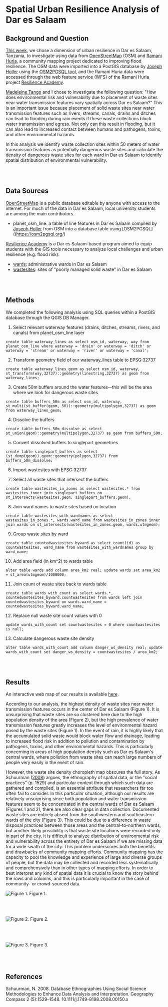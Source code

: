 # Spatial Urban Resilience Analysis of Dar es Salaam

## Background and Question

[This week](https://gis4dev.github.io/lessons/06b_UrbanResilience.html), we chose a dimension of urban resilience in Dar es Salaam, Tanzania, to investigate using data from [OpenStreetMap](https://www.openstreetmap.org/) (OSM) and [Ramani Huria](https://ramanihuria.org/en/), a community mapping project dedicated to improving flood resilience. The OSM data were imported into a PostGIS database by [Joseph Holler](https://www.josephholler.com/) using the [OSM2PGSQL tool](https://osm2pgsql.org/), and the Ramani Huria data were accessed through the web feature service (WFS) of the Ramani Huria project [Resilience Academy](https://resilienceacademy.ac.tz/data/).

[Madeleine Tango](https://mtango99.github.io/) and I chose to investigate the following question: "How does environmental risk and vulnerability due to placement of waste sites near water transmission features vary spatially across Dar es Salaam?" This is an important issue because placement of solid waste sites near water transmission features such as rivers, streams, canals, drains and ditches can lead to flooding during rain events if these waste collections block water transmission and egress. Not only can this result in flooding, but it can also lead to increased contact between humans and pathogens, toxins, and other environmental hazards.

In this analysis we identify waste collection sites within 50 meters of water transmission features as potentially dangerous waste sites and calculate the density of dangerous waste sites for each ward in Dar es Salaam to identify spatial distribution of environmental vulnerability.

<br /><br />

## Data Sources

[OpenStreetMap](https://www.openstreetmap.org/) is a public database editable by anyone with access to the internet. For much of the data in Dar es Salaam, local university students are among the main contributors.
- planet_osm_line: a table of line features in Dar es Salaam compiled by [Joseph Holler](https://www.josephholler.com/) from OSM into a database table using [OSM2PGSQL]((https://osm2pgsql.org/)

[Resilience Academy](https://resilienceacademy.ac.tz/) is a Dar es Salaam-based program aimed to equip students with the GIS tools necessary to analyze local challenges and urban resilience (e.g. flood risk).
- [wards](https://geonode.resilienceacademy.ac.tz/layers/geonode_data:geonode:dar_es_salaam_administrative_ward): administrative wards in Dar es Salaam
- [wastesites](https://geonode.resilienceacademy.ac.tz/layers/geonode_data:geonode:dar_es_salaam_trash_data): sites of "poorly managed solid waste" in Dar es Salaam

<br /><br />

## Methods

We completed the following analysis using SQL queries within a PostGIS database through the QGIS DB Manager.

1. Select relevant waterway features (drains, ditches, streams, rivers, and canals) from planet_osm_line layer

`create table waterway_lines as
select osm_id, waterway, way from planet_osm_line
where waterway = 'drain' or waterway = 'ditch' or waterway = 'stream' or waterway = 'river' or waterway = 'canal';`

2. Transform geometry field of our waterway_lines table to EPSG:32737

`create table waterway_lines_geom as
select osm_id, waterway, st_transform(way,32737)::geometry(linestring,32737) as geom
from waterway_lines;`

3. Create 50m buffers around the water features--this will be the area where we look for dangerous waste sites

`create table buffers_50m as
select osm_id, waterway, st_multi(st_buffer(geom, 50))::geometry(multipolygon,32737) as geom from waterway_lines_geom;`

4. Dissolve the buffers

`create table buffers_50m_dissolve as
select st_union(geom)::geometry(multipolygon,32737) as geom
from buffers_50m;`

5. Convert dissolved buffers to singlepart geometries

`create table singlepart_buffers as
select (st_dump(geom)).geom::geometry(polygon,32737) from buffers_50m_dissolve;`

6. Import wastesites with EPSG:32737

7. Select all waste sites that intersect the buffers

`create table wastesites_in_zones as
select wastesites.*
from wastesites inner join singlepart_buffers
on st_intersects(wastesites.geom, singlepart_buffers.geom);`

8. Join ward names to waste sites based on location

`create table wastesites_with_wardnames as
select wastesites_in_zones.*, wards.ward_name
from wastesites_in_zones inner join wards
on st_intersects(wastesites_in_zones.geom, wards.utmgeom);`

9. Group waste sites by ward

`create table countedwastesites_byward as
select count(id) as countwastesites, ward_name
from wastesites_with_wardnames group by ward_name;`

10. Add area field (in km^2) to wards table

`alter table wards add column area_km2 real;
update wards set area_km2 = st_area(utmgeom)/1000000;`

11. Join count of waste sites back to wards table

`create table wards_with_count as
select wards.*, countedwastesites_byward.countwastesites
from wards left join countedwastesites_byward
on wards.ward_name = countedwastesites_byward.ward_name;`

12. Replace null waste site count values with 0

`update wards_with_count
set countwastesites = 0
where countwastesites is null;`


13. Calculate dangerous waste site density

`alter table wards_with_count add column danger_ws_density real;
update wards_with_count set danger_ws_density = countwastesites / area_km2;`

<br /><br />

## Results

An interactive web map of our results is available [here](https://mtango99.github.io/dsm/assets/#11/-6.7925/39.2333).

According to our analysis, the highest density of waste sites near water transmission features occurs in the center of Dar es Salaam (Figure 1). It is unsurprising that waste sites are so clustered here due to the high population density of the area (Figure 2), but the high prevalence of water transmission features greatly increases the level of environmental hazard posed by the waste sites (Figure 1). In the event of rain, it is highly likely that the accumulated solid waste would block water flow and drainage, leading to increased flood risk in addition to pollution and contamination by pathogens, toxins, and other environmental hazards. This is particularly concerning in areas of high population density such as Dar es Salaam's central wards, where pollution from waste sites can reach large numbers of people very easily in the event of rain.

However, the waste site density choropleth map obscures the full story. As Schuurman ([2008](https://onlinelibrary.wiley.com/doi/abs/10.1111/j.1749-8198.2008.00150.x)) argues, the ethnography of spatial data, or the "social practices" (p. 1529) and particular context through which such data are gathered and compiled, is an essential attribute that researchers far too often fail to consider. In this particular situation, although our results are relatively unsurprising since both population and water transmission features seem to be concentrated in the central wards of Dar es Salaam (Figures 1 and 2), there are also clear gaps in data collection. Documented waste sites are entirely absent from the southwestern and southeastern wards of the city (Figure 3). This could be due to a difference in waste disposal practices between those areas and the central-to-northern wards, but another likely
possibility is that waste site locations were recorded only in part of the city. It is difficult to analyze distribution of environmental risk and vulnerability across the entirety of Dar es Salaam if we are missing data for a wide swath of the city. This problem underscores both the benefits and drawbacks of community mapping efforts. Community mapping has the capacity to pool the knowledge and experience of large and diverse groups of people, but the data may be collected and recorded less systematically and comprehensively than in other types of mapping efforts. In order to best interpret any kind of spatial data it is crucial to know the story behind the rows and columns, and this is particularly important in the case of community- or crowd-sourced data.

![Figure 1.](assets/wastesite_density.png)
Figure 1. <br /><br /><br /><br />

![Figure 2.](assets/wastesite_locations.png)
Figure 2. <br /><br /><br /><br />

![Figure 3.](assets/pop_density.png)
Figure 3. <br /><br /><br /><br />

## References
Schuurman, N. 2008. Database Ethnographies Using Social Science Methodologies to Enhance Data Analysis and Interpretation. Geography Compass 2 (5):1529–1548. 10.1111/j.1749-8198.2008.00150.x

